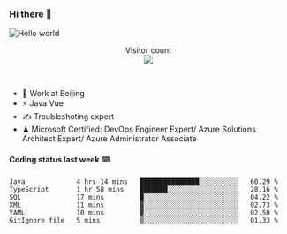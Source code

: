 ### Hi there 👋

<img src="https://raw.githubusercontent.com/sagar-viradiya/sagar-viradiya/master/resources/banner.png" alt="Hello world">
<p align="center"> 
  Visitor count<br/>
  <img src="https://profile-counter.glitch.me/youszoe/count.svg" />
</p>
<br/>

- 🍻 Work at Beijing 
- ⚡ Java Vue
- ✍️ Troubleshoting expert
- ♟  Microsoft Certified: DevOps Engineer Expert/ Azure Solutions Architect Expert/ Azure Administrator Associate

#### Coding status last week ⌨️

<!--START_SECTION:waka-->

```text
Java             4 hrs 14 mins   ███████████████░░░░░░░░░░   60.29 %
TypeScript       1 hr 58 mins    ███████░░░░░░░░░░░░░░░░░░   28.16 %
SQL              17 mins         █░░░░░░░░░░░░░░░░░░░░░░░░   04.22 %
XML              11 mins         ▓░░░░░░░░░░░░░░░░░░░░░░░░   02.73 %
YAML             10 mins         ▓░░░░░░░░░░░░░░░░░░░░░░░░   02.50 %
GitIgnore file   5 mins          ▒░░░░░░░░░░░░░░░░░░░░░░░░   01.33 %
```

<!--END_SECTION:waka-->

<br/>
<center><img src="http://ghchart.rshah.org/409ba5/yousazoe" alt="" /></center>


